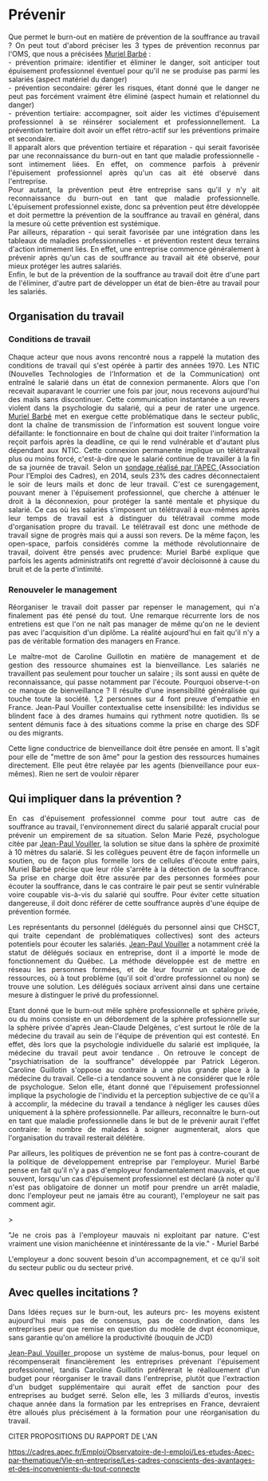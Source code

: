 # Prévenir

<p align="justify"> Que permet le burn-out en matière de prévention de la souffrance au travail ? 
On peut tout d'abord préciser les 3 types de prévention reconnus par l'OMS, que nous a précisées <a href="https://controverses.github.io/burn-out/acteurs#muriel-barb" target="_blank">Muriel Barbé</a> : <br>
- prévention primaire: identifier et éliminer le danger, soit anticiper tout épuisement professionnel éventuel pour qu'il ne se produise pas parmi les salariés (aspect matériel du danger) <br> 
- prévention secondaire: gérer les risques, étant donné que le danger ne peut pas forcément vraiment être éliminé (aspect humain et relationnel du danger) <br> 
- prévention tertiaire: accompagner, soit aider les victimes d'épuisement professionnel à se réinsérer socialement et professionnellement. La prévention tertiaire doit avoir un effet rétro-actif sur les préventions primaire et secondaire. <br> 
Il apparaît alors que prévention tertiaire et réparation - qui serait favorisée par une reconnaissance du burn-out en tant que maladie professionnelle - sont intimement liées. En effet, on commence parfois à prévenir l'épuisement professionnel après qu'un cas ait été observé dans l'entreprise. <br> 
Pour autant, la prévention peut être entreprise sans qu'il y n'y ait reconnaissance du burn-out en tant que maladie professionnelle. L'épuisement professionnel existe, donc sa prévention peut être développée et doit permettre la prévention de la souffrance au travail en général, dans la mesure où cette prévention est systémique. <br> 
Par ailleurs, réparation - qui serait favorisée par une intégration dans les tableaux de maladies professionnelles - et prévention restent deux terrains d'action intimement liés. En effet, une entreprise commence généralement à prévenir après qu'un cas de souffrance au travail ait été observé, pour mieux protéger les autres salariés. <br> 
Enfin, le but de la prévention de la souffrance au travail doit être d'une part de l'éliminer, d'autre part de développer un état de bien-être au travail pour les salariés. </p> 


## Organisation du travail 

### Conditions de travail
<p align="justify"> Chaque acteur que nous avons rencontré nous a rappelé la mutation des conditions de travail qui s'est opérée à partir des années 1970. 
Les NTIC (Nouvelles Technologies de l'Information et de la Communication) ont entraîné le salarié dans un état de connexion permanente. Alors que l'on recevait auparavant le courrier une fois par jour, nous recevons aujourd'hui des mails sans discontinuer. Cette communication instantanée a un revers violent dans la psychologie du salarié, qui a peur de rater une urgence. <a href="https://controverses.github.io/burn-out/acteurs#muriel-barb" target="_blank">Muriel Barbé</a> met en exergue cette problématique dans le secteur public, dont la chaîne de transmission de l'information est souvent longue voire défaillante: le fonctionnaire en bout de chaîne qui doit traiter l'information la reçoit parfois après la deadline, ce qui le rend vulnérable et d'autant plus dépendant aux NTIC.
Cette connexion permanente implique un télétravail plus ou moins forcé, c'est-à-dire que le salarié continue de travailler à la fin de sa journée de travail. Selon un  <a href="https://cadres.apec.fr/files/live/mounts/media/medias_delia/documents_a_telecharger/autres_documents/entretiens_experts_3_decembre_2014_nouvelle_organisation_du_travail_des_cadres/35b7969cb11432be4e163f724e50ab93.pptx" target="_blank">sondage réalisé par l'APEC </a>   
(Association Pour l'Emploi des Cadres), en 2014, seuls 23% des cadres déconnectaient le soir de leurs mails et donc de leur travail. C'est ce surengagement, pouvant mener à l'épuisement professionnel, que cherche à atténuer le droit à la déconnexion, pour protéger la santé mentale et physique du salarié. 
Ce cas où les salariés s'imposent un télétravail à eux-mêmes après leur temps de travail est à distinguer du télétravail comme mode d'organisation propre du travail. Le télétravail est donc une méthode de travail signe de progrès mais qui a aussi son revers. De la même façon, les open-space, parfois considérés comme la méthode révolutionnaire de travail, doivent être pensés avec prudence: Muriel Barbé explique que parfois les agents administratifs ont regretté d'avoir décloisonné à cause du bruit et de la perte d'intimité.   </p> 

### Renouveler le management 

<p align="justify"> Réorganiser le travail doit passer par repenser le management, qui n'a finalement pas été pensé du tout. Une remarque récurrente lors de nos entretiens est que l'on ne naît pas manager de même qu'on ne le devient pas avec l'acquisition d'un diplôme. La réalité aujourd'hui en fait qu'il n'y a pas de véritable formation des managers en France.</p> 

<p align="justify">Le maître-mot de Caroline Guillotin en matière de management et de gestion des ressource shumaines est la bienveillance. Les salariés ne travaillent pas seulement pour toucher un salaire ; ils sont aussi en quête de reconnaissance, qui passe notamment par l'écoute. Pourquoi observe-t-on ce manque de bienveillance ? Il résulte d'une insensibilité généralisée qui touche toute la société. 1,2 personnes sur 4 font preuve d'empathie en France. Jean-Paul Vouiller contextualise cette insensibilité: les individus se blindent face à des drames humains qui rythment notre quotidien. Ils se sentent démunis face à des situations comme la prise en charge des SDF ou des migrants. </p> 
<p align="justify">Cette ligne conductrice de bienveillance doit être pensée en amont. Il s'agit pour elle de "mettre de son âme" pour la gestion des ressources humaines directement. Elle peut être relayée par les agents (bienveillance pour eux-mêmes). Rien ne sert de vouloir réparer </p> 

## Qui impliquer dans la prévention ? 

<p align="justify"> En cas d'épuisement professionnel comme pour tout autre cas de souffrance au travail, l'environnement direct du salarié apparaît crucial pour prévenir un empirement de sa situation. Selon Marie Pezé, psychologue citée par <a href="https://controverses.github.io/burn-out/acteurs#jean-paul-vouiller" target="_blank">Jean-Paul Vouiller</a>, la solution se situe dans la sphère de proximité à 10 mètres du salarié. Si les collègues peuvent être de façon informelle un soutien, ou de façon plus formelle lors de cellules d'écoute entre pairs, Muriel Barbé précise que leur rôle s'arrête à la détection de la souffrance. Sa prise en charge doit être assurée par des personnes formées pour écouter la souffrance, dans le cas contraire le pair peut se sentir vulnérable voire coupable vis-à-vis du salarié qui souffre. Pour éviter cette situation dangereuse, il doit donc référer de cette souffrance auprès d'une équipe de prévention formée. </p> 
<p align="justify"> Les représentants du personnel (délégués du personnel ainsi que CHSCT, qui traite cependant de problématiques collectives) sont des acteurs potentiels pour écouter les salariés. <a href="https://controverses.github.io/burn-out/acteurs#jean-paul-vouiller" target="_blank">Jean-Paul Vouiller</a> a notamment créé la statut de délégués sociaux en entreprise, dont il a importé le mode de fonctionnement du Québec. La méthode développée est de mettre en réseau les personnes formées, et de leur fournir un catalogue de ressources, où à tout problème (qu'il soit d'ordre professionnel ou non) se trouve une solution. Les délégués sociaux arrivent ainsi dans une certaine mesure à distinguer le privé du professionnel. </p> 

<p align="justify"> Etant donné que le burn-out mêle sphère professionnelle et sphère privée, ou du moins consiste en un débordement de la sphère professionnelle sur la sphère privée d'après Jean-Claude Delgènes, c'est surtout le rôle de la médecine du travail au sein de l'équipe de prévention qui est contesté. En effet, dès lors que la psychologie individuelle du salarié est impliquée, la médecine du travail peut avoir tendance . On retrouve le concept de "psychiatrisation de la souffrance" développée par Patrick Légeron. Caroline Guillotin s'oppose au contraire à une plus grande place à la médecine du travail. Celle-ci a tendance souvent à ne considérer que le rôle de psychologue. Selon elle, étant donné que l'épuisement professionnel implique la psychologie de l'individu et la perception subjective de ce qu'il a à accomplir, la médecine du travail a tendance à négliger les causes dûes uniquement à la sphère professionnelle. Par ailleurs, reconnaître le burn-out en tant que maladie professionnelle dans le but de le prévenir aurait l'effet contraire: le nombre de malades à soigner augmenterait, alors que l'organisation du travail resterait délétère.  </p> 

<p align="justify"> Par ailleurs, les politiques de prévention ne se font pas à contre-courant de la politique de développement entreprise par l'employeur. Muriel Barbé pense en fait qu'il n'y a pas d'employeur fondamentalement mauvais, et que souvent, lorsqu'un cas d'épuisement professionnel est déclaré (à noter qu'il n'est pas obligatoire de donner un motif pour prendre un arrêt maladie, donc l'employeur peut ne jamais être au courant), l'employeur ne sait pas comment agir. </p> 
> <p align="justify"> "Je ne crois pas à l'employeur mauvais ni exploitant par nature. C'est vraiment une vision manichéenne et inintéressante de la vie." - Muriel Barbé </p> 
<p align="justify"> L'employeur a donc souvent besoin d'un accompagnement, et ce qu'il soit du secteur public ou du secteur privé. </p> 

## Avec quelles incitations ?

<p align="justify">Dans Idées reçues sur le burn-out, les auteurs prc- les moyens existent aujourd'hui mais pas de consensus, pas de coordination, dans les entreprises peur que remise en question du modèle de dvpt économique, sans garantie qu'on améliore la productivité (bouquin de JCD) </p> 
<p align="justify"> <a href="https://controverses.github.io/burn-out/acteurs#jean-paul-vouiller" target="_blank"> Jean-Paul Vouiller </a> propose un système de malus-bonus, pour lequel on récompenserait financièrement les entreprises prévenant l'épuisement professionnel, tandis Caroline Guillotin préfèrerait le réallouement d'un budget pour réorganiser le travail dans l'entreprise, plutôt que l'extraction d'un budget supplémentaire qui aurait effet de sanction pour des entreprises au budget serré. Selon elle, les 3 milliards d'euros, investis chaque année dans la formation par les entreprises en France, devraient être alloués plus précisément à la formation pour une réorganisation du travail. </p> 


CITER PROPOSITIONS DU RAPPORT DE L'AN

https://cadres.apec.fr/Emploi/Observatoire-de-l-emploi/Les-etudes-Apec-par-thematique/Vie-en-entreprise/Les-cadres-conscients-des-avantages-et-des-inconvenients-du-tout-connecte



